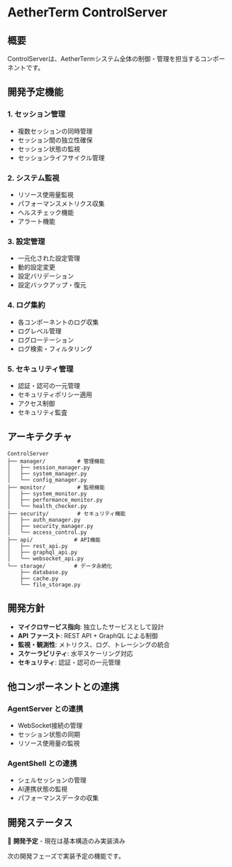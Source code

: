 # AetherTerm ControlServer

## 概要

ControlServerは、AetherTermシステム全体の制御・管理を担当するコンポーネントです。

## 開発予定機能

### 1. セッション管理
- 複数セッションの同時管理
- セッション間の独立性確保
- セッション状態の監視
- セッションライフサイクル管理

### 2. システム監視
- リソース使用量監視
- パフォーマンスメトリクス収集
- ヘルスチェック機能
- アラート機能

### 3. 設定管理
- 一元化された設定管理
- 動的設定変更
- 設定バリデーション
- 設定バックアップ・復元

### 4. ログ集約
- 各コンポーネントのログ収集
- ログレベル管理
- ログローテーション
- ログ検索・フィルタリング

### 5. セキュリティ管理
- 認証・認可の一元管理
- セキュリティポリシー適用
- アクセス制御
- セキュリティ監査

## アーキテクチャ

```
ControlServer
├── manager/          # 管理機能
│   ├── session_manager.py
│   ├── system_manager.py
│   └── config_manager.py
├── monitor/          # 監視機能
│   ├── system_monitor.py
│   ├── performance_monitor.py
│   └── health_checker.py
├── security/         # セキュリティ機能
│   ├── auth_manager.py
│   ├── security_manager.py
│   └── access_control.py
├── api/             # API機能
│   ├── rest_api.py
│   ├── graphql_api.py
│   └── websocket_api.py
└── storage/         # データ永続化
    ├── database.py
    ├── cache.py
    └── file_storage.py
```

## 開発方針

- **マイクロサービス指向**: 独立したサービスとして設計
- **API ファースト**: REST API + GraphQL による制御
- **監視・観測性**: メトリクス、ログ、トレーシングの統合
- **スケーラビリティ**: 水平スケーリング対応
- **セキュリティ**: 認証・認可の一元管理

## 他コンポーネントとの連携

### AgentServer との連携
- WebSocket接続の管理
- セッション状態の同期
- リソース使用量の監視

### AgentShell との連携
- シェルセッションの管理
- AI連携状態の監視
- パフォーマンスデータの収集

## 開発ステータス

🚧 **開発予定** - 現在は基本構造のみ実装済み

次の開発フェーズで実装予定の機能です。